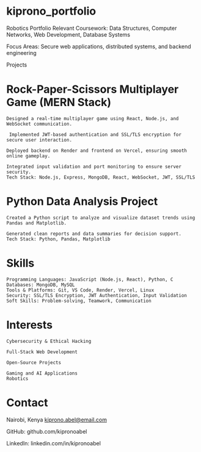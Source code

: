 # kiprono_portfolio
Robotics Portfolio
Relevant Coursework: Data Structures, Computer Networks, Web Development, Database Systems

Focus Areas: Secure web applications, distributed systems, and backend engineering

Projects
# Rock-Paper-Scissors Multiplayer Game (MERN Stack)

    Designed a real-time multiplayer game using React, Node.js, and WebSocket communication.

     Implemented JWT-based authentication and SSL/TLS encryption for secure user interaction.

    Deployed backend on Render and frontend on Vercel, ensuring smooth online gameplay.

    Integrated input validation and port monitoring to ensure server security.
    Tech Stack: Node.js, Express, MongoDB, React, WebSocket, JWT, SSL/TLS

   # Python Data Analysis Project

    Created a Python script to analyze and visualize dataset trends using Pandas and Matplotlib.

    Generated clean reports and data summaries for decision support.
    Tech Stack: Python, Pandas, Matplotlib

  # Skills

    Programming Languages: JavaScript (Node.js, React), Python, C
    Databases: MongoDB, MySQL
    Tools & Platforms: Git, VS Code, Render, Vercel, Linux
    Security: SSL/TLS Encryption, JWT Authentication, Input Validation
    Soft Skills: Problem-solving, Teamwork, Communication
# Interests

    Cybersecurity & Ethical Hacking
 
    Full-Stack Web Development

    Open-Source Projects

    Gaming and AI Applications
    Robotics

  # Contact

 Nairobi, Kenya
 kiprono.abel@email.com

 GitHub: github.com/kipronoabel

 LinkedIn: linkedin.com/in/kipronoabel
